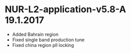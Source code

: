 # NUR-L2-application-v5.8-A	19.1.2017

- Added Bahrain region
- Fixed single band production tune
- Fixed china region pll locking
